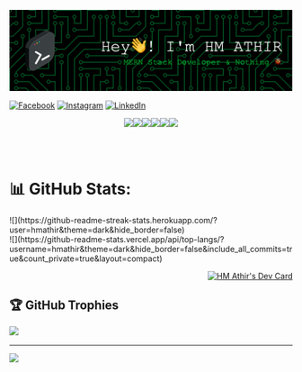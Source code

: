 ![Header](./github-header.png)


[![Facebook](https://img.shields.io/badge/Facebook-%231877F2.svg?logo=Facebook&logoColor=white)](https://facebook.com/athirofficial) [![Instagram](https://img.shields.io/badge/Instagram-%23E4405F.svg?logo=Instagram&logoColor=white)](https://instagram.com/hmathiralazad) [![LinkedIn](https://img.shields.io/badge/LinkedIn-%230077B5.svg?logo=linkedin&logoColor=white)](https://linkedin.com/in/hmathir) 

<p align="center">
  <img src="https://media3.giphy.com/media/ln7z2eWriiQAllfVcn/200w.webp" width="100"><img src="https://i.giphy.com/media/LMt9638dO8dftAjtco/200.webp" width="100"><img src="https://i.giphy.com/media/eNAsjO55tPbgaor7ma/200w.webp" width="100"><img src="https://media3.giphy.com/media/kdFc8fubgS31b8DsVu/giphy.webp" width="100"><img src="https://i.giphy.com/media/KzJkzjggfGN5Py6nkT/200.webp" width="100"><img src="https://i.giphy.com/media/IdyAQJVN2kVPNUrojM/200.webp" width="100">
</p>
<br>
<br>




# 📊 GitHub Stats:
<p align=""left"
![](https://github-readme-stats.vercel.app/api?username=hmathir&theme=dark&hide_border=false&include_all_commits=true&count_private=true)<br/>
![](https://github-readme-streak-stats.herokuapp.com/?user=hmathir&theme=dark&hide_border=false)<br/>
![](https://github-readme-stats.vercel.app/api/top-langs/?username=hmathir&theme=dark&hide_border=false&include_all_commits=true&count_private=true&layout=compact) </p>
                
<p align="right">
<a href="https://app.daily.dev/hmathir"><img src="https://api.daily.dev/devcards/e80614d2d3944414944299a4b8af8117.png?r=kyo" width="400" alt="HM Athir's Dev Card"/></a> </p>

## 🏆 GitHub Trophies
![](https://github-profile-trophy.vercel.app/?username=hmathir&theme=radical&no-frame=false&no-bg=true&margin-w=4)

---
[![](https://visitcount.itsvg.in/api?id=hmathir&icon=0&color=0)](https://visitcount.itsvg.in)
